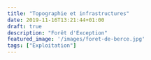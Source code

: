 ```yaml
---
title: "Topographie et infrastructures"
date: 2019-11-16T13:21:44+01:00
draft: true
description: "Forêt d'Exception"
featured_image: '/images/foret-de-berce.jpg'
tags: ["Exploitation"]
---
```


